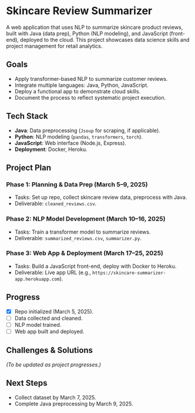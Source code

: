 # Skincare Review Summarizer

A web application that uses NLP to summarize skincare product reviews, built with Java (data prep), Python (NLP modeling), and JavaScript (front-end), deployed to the cloud. This project showcases data science skills and project management for retail analytics.

## Goals
- Apply transformer-based NLP to summarize customer reviews.
- Integrate multiple languages: Java, Python, JavaScript.
- Deploy a functional app to demonstrate cloud skills.
- Document the process to reflect systematic project execution.

## Tech Stack
- **Java**: Data preprocessing (`Jsoup` for scraping, if applicable).
- **Python**: NLP modeling (`pandas`, `transformers`, `torch`).
- **JavaScript**: Web interface (Node.js, Express).
- **Deployment**: Docker, Heroku.

## Project Plan
### Phase 1: Planning & Data Prep (March 5–9, 2025)
- Tasks: Set up repo, collect skincare review data, preprocess with Java.
- Deliverable: `cleaned_reviews.csv`.

### Phase 2: NLP Model Development (March 10–16, 2025)
- Tasks: Train a transformer model to summarize reviews.
- Deliverable: `summarized_reviews.csv`, `summarizer.py`.

### Phase 3: Web App & Deployment (March 17–25, 2025)
- Tasks: Build a JavaScript front-end, deploy with Docker to Heroku.
- Deliverable: Live app URL (e.g., `https://skincare-summarizer-app.herokuapp.com`).

## Progress
- [x] Repo initialized (March 5, 2025).
- [ ] Data collected and cleaned.
- [ ] NLP model trained.
- [ ] Web app built and deployed.

## Challenges & Solutions
*(To be updated as project progresses.)*

## Next Steps
- Collect dataset by March 7, 2025.
- Complete Java preprocessing by March 9, 2025.
